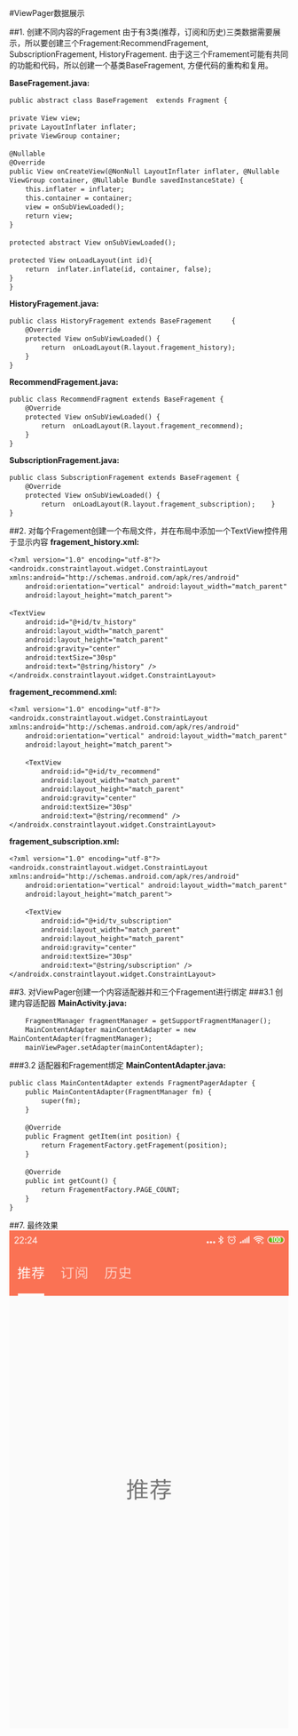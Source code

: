 #ViewPager数据展示

##1. 创建不同内容的Fragement
由于有3类(推荐，订阅和历史)三类数据需要展示，所以要创建三个Fragement:RecommendFragement, SubscriptionFragement, HistoryFragement. 由于这三个Framement可能有共同的功能和代码，所以创建一个基类BaseFragement, 方便代码的重构和复用。

**BaseFragement.java:**

	public abstract class BaseFragement  extends Fragment {

    private View view;
    private LayoutInflater inflater;
    private ViewGroup container;

    @Nullable
    @Override
    public View onCreateView(@NonNull LayoutInflater inflater, @Nullable ViewGroup container, @Nullable Bundle savedInstanceState) {
        this.inflater = inflater;
        this.container = container;
        view = onSubViewLoaded();
        return view;
    }

    protected abstract View onSubViewLoaded();

    protected View onLoadLayout(int id){
        return  inflater.inflate(id, container, false);
    }
	}

**HistoryFragement.java:**

	public class HistoryFragement extends BaseFragement 	{
	    @Override
	    protected View onSubViewLoaded() {
	        return  onLoadLayout(R.layout.fragement_history);
	    }
	}
	
**RecommendFragement.java:**

	public class RecommendFragment extends BaseFragement {
	    @Override
	    protected View onSubViewLoaded() {
	        return  onLoadLayout(R.layout.fragement_recommend);
	    }
	}

**SubscriptionFragement.java:**

	public class SubscriptionFragement extends BaseFragement {
	    @Override
	    protected View onSubViewLoaded() {
	        return  onLoadLayout(R.layout.fragement_subscription);    }
	}

##2. 对每个Fragement创建一个布局文件，并在布局中添加一个TextView控件用于显示内容
**fragement_history.xml:**

	<?xml version="1.0" encoding="utf-8"?>
	<androidx.constraintlayout.widget.ConstraintLayout xmlns:android="http://schemas.android.com/apk/res/android"
	    android:orientation="vertical" android:layout_width="match_parent"
	    android:layout_height="match_parent">

    <TextView
        android:id="@+id/tv_history"
        android:layout_width="match_parent"
        android:layout_height="match_parent"
        android:gravity="center"
        android:textSize="30sp"
        android:text="@string/history" />
	</androidx.constraintlayout.widget.ConstraintLayout>

**fragement_recommend.xml:**

	<?xml version="1.0" encoding="utf-8"?>
	<androidx.constraintlayout.widget.ConstraintLayout xmlns:android="http://schemas.android.com/apk/res/android"
	    android:orientation="vertical" android:layout_width="match_parent"
	    android:layout_height="match_parent">
	
	    <TextView
	        android:id="@+id/tv_recommend"
	        android:layout_width="match_parent"
	        android:layout_height="match_parent"
	        android:gravity="center"
	        android:textSize="30sp"
	        android:text="@string/recommend" />
	</androidx.constraintlayout.widget.ConstraintLayout>

**fragement_subscription.xml:**

	<?xml version="1.0" encoding="utf-8"?>
	<androidx.constraintlayout.widget.ConstraintLayout xmlns:android="http://schemas.android.com/apk/res/android"
	    android:orientation="vertical" android:layout_width="match_parent"
	    android:layout_height="match_parent">
	
	    <TextView
	        android:id="@+id/tv_subscription"
	        android:layout_width="match_parent"
	        android:layout_height="match_parent"
	        android:gravity="center"
	        android:textSize="30sp"
	        android:text="@string/subscription" />
	</androidx.constraintlayout.widget.ConstraintLayout>

##3. 对ViewPager创建一个内容适配器并和三个Fragement进行绑定
###3.1 创建内容适配器
**MainActivity.java:**

        FragmentManager fragmentManager = getSupportFragmentManager();
        MainContentAdapter mainContentAdapter = new MainContentAdapter(fragmentManager);
        mainViewPager.setAdapter(mainContentAdapter);
###3.2 适配器和Fragement绑定
**MainContentAdapter.java:**

	public class MainContentAdapter extends FragmentPagerAdapter {
	    public MainContentAdapter(FragmentManager fm) {
	        super(fm);
	    }
	
	    @Override
	    public Fragment getItem(int position) {
	        return FragementFactory.getFragement(position);
	    }
	
	    @Override
	    public int getCount() {
	        return FragementFactory.PAGE_COUNT;
	    }
	}
	
##7. 最终效果
![效果图](./pics/contentDisplay.png)